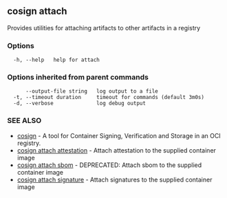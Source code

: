 ## cosign attach

Provides utilities for attaching artifacts to other artifacts in a registry

### Options

```
  -h, --help   help for attach
```

### Options inherited from parent commands

```
      --output-file string   log output to a file
  -t, --timeout duration     timeout for commands (default 3m0s)
  -d, --verbose              log debug output
```

### SEE ALSO

* [cosign](cosign.md)	 - A tool for Container Signing, Verification and Storage in an OCI registry.
* [cosign attach attestation](cosign_attach_attestation.md)	 - Attach attestation to the supplied container image
* [cosign attach sbom](cosign_attach_sbom.md)	 - DEPRECATED: Attach sbom to the supplied container image
* [cosign attach signature](cosign_attach_signature.md)	 - Attach signatures to the supplied container image

